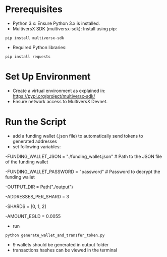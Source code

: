 # Prerequisites

- Python 3.x: Ensure Python 3.x is installed.
- MultiversX SDK (multiversx-sdk): Install using pip:
```shell
pip install multiversx-sdk
```
- Required Python libraries:
```shell
pip install requests
```
# Set Up Environment
- Create a virtual environment as explained in: https://pypi.org/project/multiversx-sdk/
- Ensure network access to MultiversX Devnet.

# Run the Script
- add a funding wallet (.json file) to automatically send tokens to generated addresses
- set following variables:

-FUNDING_WALLET_JSON = "./funding_wallet.json"  # Path to the JSON file of the funding wallet

-FUNDING_WALLET_PASSWORD = "password"  # Password to decrypt the funding wallet

-OUTPUT_DIR = Path("./output")

-ADDRESSES_PER_SHARD = 3

-SHARDS = [0, 1, 2]

-AMOUNT_EGLD = 0.0055
- run
```shell
python generate_wallet_and_transfer_token.py
```
- 9 wallets should be generated in output folder
- transactions hashes can be viewed in the terminal